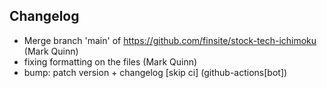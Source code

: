 ## Changelog

- Merge branch 'main' of https://github.com/finsite/stock-tech-ichimoku (Mark Quinn)
- fixing formatting on the files (Mark Quinn)
- bump: patch version + changelog [skip ci] (github-actions[bot])